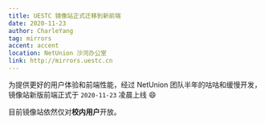 ```yaml
---
title: UESTC 镜像站正式迁移到新前端
date: 2020-11-23
author: CharleYang
tag: mirrors
accent: accent
location: NetUnion 沙河办公室
link: http://mirrors.uestc.cn
---
```

为提供更好的用户体验和前端性能，经过 NetUnion 团队半年的咕咕和缓慢开发，镜像站新版前端正式于 `2020-11-23` 凌晨上线 :smile:

目前镜像站依然仅对**校内用户**开放。
